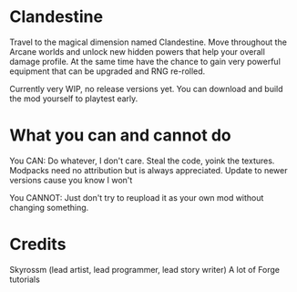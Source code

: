 # Clandestine
 Travel to the magical dimension named Clandestine. Move throughout the Arcane worlds and unlock new hidden powers that help your overall damage profile. At the same time have the chance to gain very powerful equipment that can be upgraded and RNG re-rolled.
 
Currently very WIP, no release versions yet. You can download and build the mod yourself to playtest early.
 
# What you can and cannot do
You CAN:
    Do whatever, I don't care. Steal the code, yoink the textures.
    Modpacks need no attribution but is always appreciated.
    Update to newer versions cause you know I won't

You CANNOT:
    Just don't try to reupload it as your own mod without changing something.
    
# Credits
Skyrossm (lead artist, lead programmer, lead story writer)
A lot of Forge tutorials
